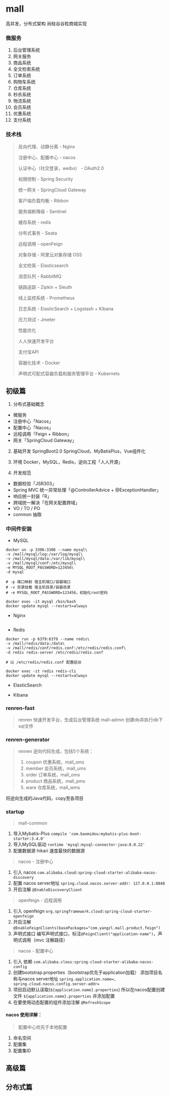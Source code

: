 # mall
高并发，分布式架构 尚硅谷谷粒商城实现



### 微服务

1. 后台管理系统
2. 网关服务
3. 商品系统
4. 全文检索系统
5. 订单系统
6. 购物车系统
7. 仓库系统
8. 秒杀系统
9. 物流系统
10. 会员系统
11. 优惠系统
12. 支付系统

### 技术栈

> 反向代理、动静分离 - Nginx
>
> 注册中心、配置中心 - nacos
>
> 认证中心（社交登录，weibo） - OAuth2.0
>
> 权限控制 - Spring Security
>
> 统一网关 - SpringCloud Gateway
>
> 客户端负载均衡 - Ribbon
>
> 服务熔断降级 - Sentinel
>
> 缓存系统 - redis
>
> 分布式事务 - Seata
>
> 远程调用 - openFeign
>
> 对象存储 - 阿里云对象存储 OSS
>
> 全文检索 - Elasticsearch
>
> 消息队列 - RabbitMQ
>
> 链路追踪 - Zipkin + Sleuth
>
> 线上监控系统 - Prometheus
>
> 日志系统 - ElasticSearch + Logstash + Kibana
>
> 压力测试 - Jmeter
>
> 性能优化
>
> 人人快速开发平台
>
> 支付宝API
>
> 容器化技术 - Docker
>
> 声明式可配式容器负载和服务管理平台 - Kubernets



## 初级篇
1. 分布式基础概念
+ 微服务
+ 注册中心「Nacos」
+ 配置中心「Nacos」
+ 远程调用「Feign + Ribbon」
+ 网关「SpringCloud Gateway」

2. 基础开发
SpringBoot2.0 SpringCloud，MyBatisPlus，Vue组件化

3. 环境
Docker，MySQL，Redis，逆向工程「人人开源」
   
4. 开发规范
+ 数据校验「JSR303」
+ Spring MVC 统一异常处理「@ControllerAdvice + @ExceptionHandler」
+ 响应统一封装「R」
+ 跨域统一解决「在网关配置跨域」
+ VO / TO / PO
+ common 抽取


### 中间件安装

+ MySQL
```shell script
docker un -p 3306:3306 --name mysql\
-v /mall/mysql/log:/var/log/mysql\
-v /mall/mysql/data:/var/lib/mysql\
-v /mall/mysql/conf:/etc/mysql\
-e MYSQL_ROOT_PASSWORD=123456\
-d mysql

# -p 端口映射 宿主机端口/容器端口
# -v 目录挂载 宿主机目录/容器目录
# -e MYSQL_ROOT_PASSWORD=123456，初始化root密码

docker exec -it mysql /bin/bash
docker update mysql --restart=always
```

+ Nginx
```shell script

```

+ Redis
```shell script
docker run -p 6379:6379 --name redis\
-v /mall/redis/data:/data\
-v /mall/redis/conf/redis.conf:/etc/redis/redis.conf\
-d redis redis-server /etc/redis/redis.conf

# 以 /etc/redis/redis.conf 配置启动

docker exec -it redis redis-cli
docker update mysql --restart=always
```

+ ElasticSearch



+ Kibana


### renren-fast
> renren 快速开发平台，生成后台管理系统 mall-admin
> 创建db并执行db下sql文件

### renren-generator
> renren 逆向代码生成，包括5个系统：
> 1. coupon 优惠系统，mall_sms
> 2. member 会员系统，mall_ums
> 3. order 订单系统，mall_oms
> 4. product 商品系统，mall_pms
> 5. ware 仓库系统，mall_wms

将逆向生成的Java代码，copy至各项目

### startup

> mall-common
1. 导入Mybatis-Plus
    `compile 'com.baomidou:mybatis-plus-boot-starter:3.4.0'`
2. 导入MySQL驱动
    `runtime 'mysql:mysql-connector-java:8.0.22'`
3. 配置数据源
    hikari 速度最快的数据源

> nacos - 注册中心
1. 引入 nacos
    `com.alibaba.cloud:spring-cloud-starter-alibaba-nacos-discovery`
2. 配置 nacos server地址
    `spring.cloud.nacos.server-addr: 127.0.0.1:8848`
3. 开启注解
    `@EnableDiscoveryClient`
    
> openfeign - 远程调用
1. 引入 openfeign
    `org.springframework.cloud:spring-cloud-starter-openfeign`
2. 开启注解
    `@EnableFeignClients(basePackages="com.yangzl.mall.product.feign")`
3. 声明式接口
    编写声明式接口，标注`@FeignClient("application-name")`，声明式调用（mvc 注解路径）
    
> nacos - 配置中心
1. 引入 依赖
    `com.alibaba.clous:spring-cloud-starter-alibaba-nacos-config`
2. 创建bootstrap.properties（bootstrap优先于application加载）
    添加项目名称与nacos server地址 `spring.application.name=, spring.cloud.nacos.config.server-addr=`
3. 项目启动默认读取(`${application.name}.properties`)
    所以在nacos配置创建文件 `${application.name}.properties` 并添加配置
4. 在要使用动态配置的组件添加注解 `@RefreshScope`

#### nacos 使用详解：
> 配置中心优先于本地配置

1. 命名空间
2. 配置集
3. 配置集ID












## 高级篇















## 分布式篇
